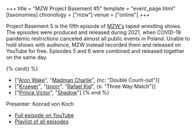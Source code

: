 +++
title = "MZW Project Basement #5"
template = "event_page.html"
[taxonomies]
chronology = ["mzw"]
venue = ["online"]
+++

Project Basement 5 is the fifth episode of [MZW's](@/o/mzw.md) taped wrestling shows. The episodes were produced and released during 2021, when COVID-19 pandemic restrictions canceled almost all public events in Poland. Unable to hold shows with audience, MZW instead recorded them and released on YouTube for free. Episodes 5 and 6 were combined and released together on the same day.

{% card() %}
- ["[Aron Wake](@/w/aron-wake.md)", "[Madman Charlie](@/w/madman-charlie.md)", {nc: "Double
      Count-out"}]
- ["[Krueger](@/w/olgierd.md)", "[Isnorr](@/w/isnorr.md)", "[Rafael Kid](@/w/rafael-kid.md)",
  {s: "Three Way Match"}]
- ["[Prince Victor](@/w/vic-golden.md)", "[Shadow](@/w/shadow.md)"]
{% end %}

Presenter: Konrad von Koch

* [Full episode on YouTube](https://youtu.be/nNkw2gdrWa4)
* [Playlist of all episodes](https://www.youtube.com/playlist?list=PL9jkhNR2Sx8gOYpibA7twIBHV7w3iyLB2)
